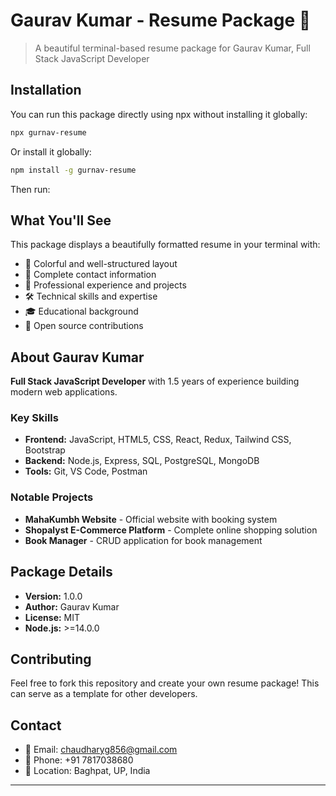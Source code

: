 # Gaurav Kumar - Resume Package 📄

> A beautiful terminal-based resume package for Gaurav Kumar, Full Stack JavaScript Developer

## Installation

You can run this package directly using npx without installing it globally:

```bash
npx gurnav-resume
```

Or install it globally:

```bash
npm install -g gurnav-resume
```

Then run:


## What You'll See

This package displays a beautifully formatted resume in your terminal with:

- 🎨 Colorful and well-structured layout
- 📱 Complete contact information
- 💼 Professional experience and projects
- 🛠️ Technical skills and expertise
- 🎓 Educational background
- 🌟 Open source contributions

## About Gaurav Kumar

**Full Stack JavaScript Developer** with 1.5 years of experience building modern web applications.

### Key Skills
- **Frontend:** JavaScript, HTML5, CSS, React, Redux, Tailwind CSS, Bootstrap
- **Backend:** Node.js, Express, SQL, PostgreSQL, MongoDB
- **Tools:** Git, VS Code, Postman

### Notable Projects
- **MahaKumbh Website** - Official website with booking system
- **Shopalyst E-Commerce Platform** - Complete online shopping solution
- **Book Manager** - CRUD application for book management

## Package Details

- **Version:** 1.0.0
- **Author:** Gaurav Kumar
- **License:** MIT
- **Node.js:** >=14.0.0

## Contributing

Feel free to fork this repository and create your own resume package! This can serve as a template for other developers.

## Contact

- 📧 Email: chaudharyg856@gmail.com
- 📱 Phone: +91 7817038680
- 📍 Location: Baghpat, UP, India

---
